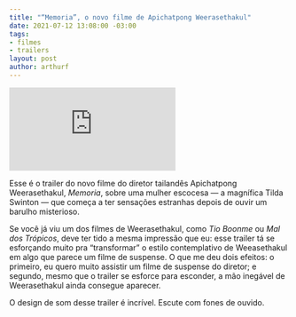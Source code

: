 ```yaml
---
title: "“Memoria”, o novo filme de Apichatpong Weerasethakul"
date: 2021-07-12 13:08:00 -03:00
tags:
- filmes
- trailers
layout: post
author: arthurf
---
```


<iframe class="full-width" src="https://www.youtube.com/embed/PDU6B93ltds" title="Reprodutor de vídeos do YouTube" frameborder="0" allow="accelerometer; autoplay; clipboard-write; encrypted-media; gyroscope; picture-in-picture" allowfullscreen></iframe>

Esse é o trailer do novo filme do diretor tailandês Apichatpong Weerasethakul, *Memoria*, sobre uma mulher escocesa — a magnífica Tilda Swinton — que começa a ter sensações estranhas depois de ouvir um barulho misterioso.

Se você já viu um dos filmes de Weerasethakul, como *Tio Boonme* ou *Mal dos Trópicos*, deve ter tido a mesma impressão que eu: esse trailer tá se esforçando muito pra “transformar” o estilo contemplativo de Weeasethakul em algo que parece um filme de suspense. O que me deu dois efeitos: o primeiro, eu quero muito assistir um filme de suspense do diretor; e segundo, mesmo que o trailer se esforce para esconder, a mão inegável de Weerasethakul ainda consegue aparecer.

O design de som desse trailer é incrível. Escute com fones de ouvido.
